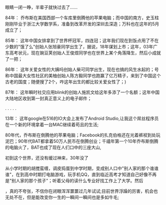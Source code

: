 眼睛一闭一睁，半辈子就快过去了......

84年：
	乔布斯在美国西部一个车库里倒腾他的苹果电脑；而中国的南方，史玉柱刚刚毕业于浙江大学数学系，准备到改革开发的深圳去深造；万科也在这年的5月成立了；

85年：
	这年中国女排拿到了世界杯冠军，四连冠；这年我们现在到饭点用了不在少数的"饿了么"创始人张旭豪同学出生了，据说，18年谋划上市；这年，03年广东高考状元，现在豌豆荚创始人王俊煜同学也在世界上某个角落降生，然后小成就了一把；

86年：
	这年关爱女性的大姨吗创始人柴可同学出生，现在也搞的风生水起的；号称中国最大女性社区的美柚创始人陈方毅同学也跑赢了亿万精子，来到了中国这个古老的国度；随便搜了2个，咋这年出生的都比较关爱女性了；)

87年：
	这年瞬时社交应用blink的创始人施凯文给这年多添了一个名额；这年中国大陆地区收到第一封真正意义上的电子邮件；
	
.
.
.
.
.
	

13年：
	这年google在516的IO大会上发布了Android Studio,让我这个屌丝程序员在一个新的环境拿着一台MAC继续着苟且的生活;

80年代，乔布斯在倒腾他的苹果电脑；Facebook的扎克伯格还在光着裤衩到处玩泥巴；90年代BAT都拿着50万人民币在倒腾创业；千禧年第一个10年乔布斯倒腾的电脑火了，BAT也成了现在人们口中的三座大山,



初到这个世界，还没有缓过神来，30年没了

从小学时期的胡搅蛮缠，调皮捣蛋到中学时期，变成别人口中"别人家的那个谁谁谁"，在到高中时期打电脑游戏，玩手机QQ，直到临近高考才知道自己好像不再是"别人家的那个孩子"；听着父母的读什么专业好找工作上了大学。然后



，真的不夸张，不信你在闭眼浑浑噩噩过几年试试;目前世界浮躁的厉害，机会也无处不在，但是能改变你一生的一瞬间一瞬间也是多如牛毛;




